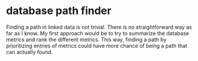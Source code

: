 # database path finder

Finding a path in linked data is not trivial. There is no straightforward way as far as I know.
My first approach would be to try to summarize the database metrics and rank the different metrics.
This way, finding a path by prioritizing entries of metrics could have more chance of being a path that can actually found.
